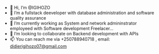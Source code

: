 - 👋 Hi, I’m @IGIHOZO
- 👀 I’m a fullstack deeveloper with database administration and software quality assurance
- 🌱 I’m currently working as System and network admininstrator employeed with Software development Freelacer...
- 💞️ I’m looking to collaborate on Backend development with APIs
- 📫 You can reach me via +250788940718 , email: didierigihozo07@gmail.com

<!---
IGIHOZO/IGIHOZO is a ✨ special ✨ repository because its `README.md` (this file) appears on your GitHub profile.
You can click the Preview link to take a look at your changes.
--->
